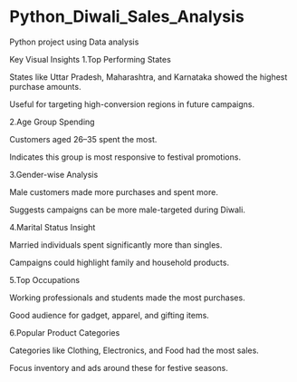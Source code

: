 # Python_Diwali_Sales_Analysis
Python project using Data analysis

Key Visual Insights
1.Top Performing States

States like Uttar Pradesh, Maharashtra, and Karnataka showed the highest purchase amounts.

Useful for targeting high-conversion regions in future campaigns.

2.Age Group Spending

Customers aged 26–35 spent the most.

Indicates this group is most responsive to festival promotions.

3.Gender-wise Analysis

Male customers made more purchases and spent more.

Suggests campaigns can be more male-targeted during Diwali.

4.Marital Status Insight

Married individuals spent significantly more than singles.

Campaigns could highlight family and household products.

5.Top Occupations

Working professionals and students made the most purchases.

Good audience for gadget, apparel, and gifting items.

6.Popular Product Categories

Categories like Clothing, Electronics, and Food had the most sales.

Focus inventory and ads around these for festive seasons.

